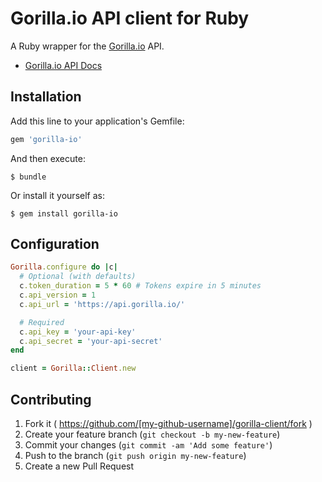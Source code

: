 # Gorilla.io API client for Ruby

A Ruby wrapper for the [Gorilla.io](http://gorilla.io) API.

* [Gorilla.io API Docs](http://docs.gorilla.io/)

## Installation

Add this line to your application's Gemfile:

```ruby
gem 'gorilla-io'
```

And then execute:

    $ bundle

Or install it yourself as:

    $ gem install gorilla-io

## Configuration

```ruby
Gorilla.configure do |c|
  # Optional (with defaults)
  c.token_duration = 5 * 60 # Tokens expire in 5 minutes
  c.api_version = 1
  c.api_url = 'https://api.gorilla.io/'

  # Required
  c.api_key = 'your-api-key'
  c.api_secret = 'your-api-secret'
end

client = Gorilla::Client.new
```

## Contributing

1. Fork it ( https://github.com/[my-github-username]/gorilla-client/fork )
2. Create your feature branch (`git checkout -b my-new-feature`)
3. Commit your changes (`git commit -am 'Add some feature'`)
4. Push to the branch (`git push origin my-new-feature`)
5. Create a new Pull Request
